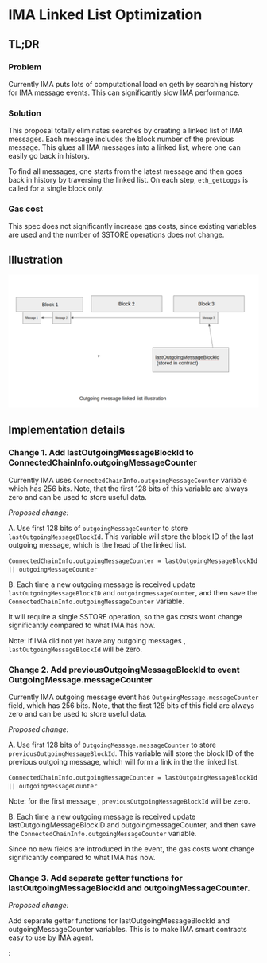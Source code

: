 # IMA Linked List Optimization

## TL;DR

### Problem

Currently IMA puts lots of computational load on geth by searching history for IMA message events.
This can significantly slow IMA performance.

### Solution

This proposal totally eliminates searches by creating a linked list of IMA messages. 
Each message includes the block number of the previous message.  This glues all IMA messages into a linked list,
where one can easily go back in history.

To find all messages, one starts from the latest message and then goes back in history by traversing the linked list. 
On each step, ```eth_getLoggs``` is called for a single block only.

### Gas cost

This spec does not significantly increase gas costs, since existing variables are used and the number of 
SSTORE operations does not change. 

## Illustration

![Alt text](illustration1.png)



## Implementation details

### Change 1. Add lastOutgoingMessageBlockId to ConnectedChainInfo.outgoingMessageCounter


Currently IMA uses ```ConnectedChainInfo.outgoingMessageCounter``` variable which has 256 bits.  Note, that the first 128 bits of this variable are always zero and can be used to store useful data.


_Proposed change:_


A. Use first 128 bits of ```outgoingMessageCounter```  to store ```lastOutgoingMessageBlockId```. This variable will store the block ID of the last outgoing message, which is the head of the linked list.


```ConnectedChainInfo.outgoingMessageCounter = lastOutgoingMessageBlockId || outgoingMessageCounter```


B.  Each time a new outgoing message is received update ```lastOutgoingMessageBlockID``` and ```outgoingmessageCounter```, and then save the 
```ConnectedChainInfo.outgoingMessageCounter``` variable. 

It will require a single SSTORE operation, so the gas costs wont change significantly compared to what IMA has now. 


Note: if IMA did not yet have any outgoing messages , ```lastOutgoingMessageBlockId``` will be zero.


### Change 2. Add previousOutgoingMessageBlockId to event OutgoingMessage.messageCounter


Currently IMA outgoing message event has ```OutgoingMessage.messageCounter``` field, which has 256 bits.  Note, that the first 128 bits of this field are always zero and can be used to store useful data.


_Proposed change:_


A. Use first 128 bits of ```OutgoingMessage.messageCounter```  to store ```previousOutgoingMessageBlockId```. This variable will store the block ID of the previous outgoing message, which will form a link in the the linked list.


```ConnectedChainInfo.outgoingMessageCounter = lastOutgoingMessageBlockId || outgoingMessageCounter```

Note: for the first message , ```previousOutgoingMessageBlockId``` will be zero.



B.  Each time a new outgoing message is received update lastOutgoingMessageBlockID and outgoingmessageCounter, and then save the 
```ConnectedChainInfo.outgoingMessageCounter``` variable. 

Since no new fields are introduced in the event, the gas costs wont change significantly compared to what IMA has now. 



### Change 3. Add separate getter functions for lastOutgoingMessageBlockId and outgoingMessageCounter.


_Proposed change:_


Add separate getter functions for lastOutgoingMessageBlockId and outgoingMessageCounter variables. This is to make IMA smart contracts
easy to use by IMA agent.








:
